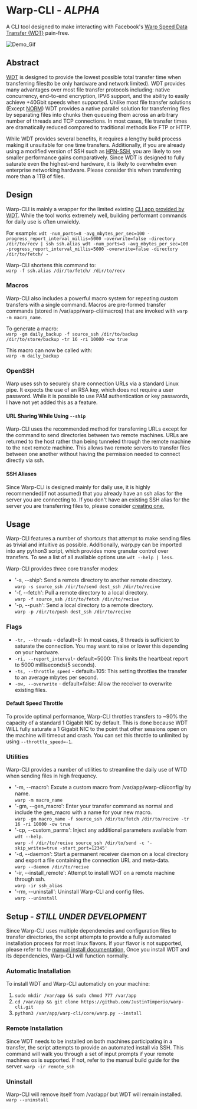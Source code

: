 ﻿# Warp-CLI - _ALPHA_
A CLI tool designed to make interacting with Facebook's [Warp Speed Data Transfer (WDT)](https://github.com/facebook/wdt) pain-free.

![Demo_Gif](https://imgur.com/N5uSgNV.gif)

## Abstract
[WDT](https://github.com/facebook/wdt) is designed to provide the lowest possible total transfer time when transferring files(to be only hardware and network limited). WDT provides many advantages over most file transfer protocols including: native concurrency, end-to-end encryption, IPV6 support, and the ability to easily achieve +40Gbit speeds when supported. Unlike most file transfer solutions (Except [NORM](https://www.nrl.navy.mil/itd/ncs/products/norm)) WDT provides a native parallel solution for transferring files by separating files into chunks then queueing them across an arbitrary number of threads and TCP connections. In most cases, file transfer times are dramatically reduced compared to traditional methods like FTP or HTTP.

While WDT provides several benefits, it requires a lengthy build process making it unsuitable for one time transfers. Additionally, if you are already using a modified version of SSH such as [HPN-SSH](https://www.psc.edu/hpn-ssh), you are likely to see smaller performance gains comparatively. Since WDT is designed to fully saturate even the highest-end hardware, it is likely to overwhelm even enterprise networking hardware. Please consider this when transferring more than a 1TB of files.

## Design
Warp-CLI is mainly a wrapper for the limited existing [CLI app provided by WDT](https://github.com/facebook/wdt/wiki/Getting-Started-with-the-WDT-command-line). While the tool works extremely well, building performant commands for daily use is often unwieldy.

For example: 
`wdt -num_ports=8 -avg_mbytes_per_sec=100 -progress_report_interval_millis=5000 -overwrite=false -directory /dir/to/recv | ssh ssh.alias wdt -num_ports=8 -avg_mbytes_per_sec=100 -progress_report_interval_millis=5000 -overwrite=false -directory /dir/to/fetch/ -`

Warp-CLI shortens this command to:\
 `warp -f ssh.alias /dir/to/fetch/ /dir/to/recv` 

### Macros
Warp-CLI also includes a powerful macro system for repeating custom transfers with a single command. Macros are pre-formed transfer commands (stored in /var/app/warp-cli/macros) that are invoked with `warp -m macro_name`.

To generate a macro:\
 `warp -gm daily_backup -f source_ssh /dir/to/backup /dir/to/store/backup -tr 16 -ri 10000 -ow true`

This macro can now be called with:\
 `warp -m daily_backup`

### OpenSSH
Warp uses ssh to securely share connection URLs via a standard Linux pipe. It expects the use of an RSA key, which does not require a user password. While it is possible to use PAM authentication or key passwords, I have not yet added this as a feature.
#### URL Sharing While Using  `--ship`
Warp-CLI uses the recommended method for transferring URLs except for the command to send directories between two remote machines. URLs are returned to the host rather than being tunneled through the remote machine to the next remote machine. This allows two remote servers to transfer files between one another without having the permission needed to connect directly via ssh. 
#### SSH Aliases 
Since Warp-CLI is designed mainly for daily use, it is highly recommended(if not assumed) that you already have an ssh alias for the server you are connecting to. If you don't have an existing SSH alias for the server you are transferring files to, please consider [creating one.](https://www.howtogeek.com/75007/stupid-geek-tricks-use-your-ssh-config-file-to-create-aliases-for-hosts/)

## Usage
Warp-CLI features a number of shortcuts that attempt to make sending files as trivial and intuitive as possible. Additionally, warp.py can be imported into any python3 script, which provides more granular control over transfers. To see a list of all available options use `wdt --help | less`.

Warp-CLI provides three core transfer modes:
- '-s, --ship': Send a remote directory to another remote directory.\
    `warp -s source_ssh /dir/to/send dest_ssh /dir/to/recive`  
- '-f, --fetch': Pull a remote directory to a local directory.\
    `warp -f source_ssh /dir/to/fetch /dir/to/recive`
- '-p, --push': Send a local directory to a remote directory.\
    `warp -p /dir/to/push dest_ssh /dir/to/recive`

### Flags
- `-tr, --threads` - default=8: In most cases, 8 threads is sufficient to saturate the connection. You may want to raise or lower this depending on your hardware. 
- `-ri, --report_interval`- default=5000: This limits the heartbeat report to 5000 milliseconds(5 seconds).
- `-ts, --throttle_speed` - default=105: This setting throttles the transfer to an average mbytes per second.
- `-ow, --overwrite` - default=false: Allow the receiver to overwrite existing files.

#### Default Speed Throttle
To provide optimal performance, Warp-CLI throttles transfers to ~90% the capacity of a standard 1 Gigabit NIC by default. This is done because WDT WILL fully saturate a 1 Gigabit NIC to the point that other sessions open on the machine will timeout and crash. You can set this throttle to unlimited by using `--throttle_speed=-1`. 

### Utilities
Warp-CLI provides a number of utilities to streamline the daily use of WTD when sending files in high frequency.

- '-m, --macro': Excute a custom macro from /var/app/warp-cli/config/ by name.\
    `warp -m macro_name`
- '-gm, --gen_macro': Enter your transfer command as normal and include the gen_macro with a name for your new macro.\
    `warp -gm macro_name -f source_ssh /dir/to/fetch /dir/to/recive -tr 16 -ri 10000 -ow true`
- '-cp, --custom_parms': Inject any additional parameters available from `wdt --help`.\
    `warp -f /dir/to/recive source_ssh /dir/to/send -c '-skip_writes=true -start_port=12345'`
- '-d, --daemon': Start a permanent receiver daemon on a local directory and export a file containing the connection URL and meta-data.\
    `warp --daemon /dir/to/recive`
- '-ir, --install_remote': Attempt to install WDT on a remote machine through ssh.\
    `warp -ir ssh_alias`
- '-rm, --uninstall': Uninstall Warp-CLI and config files.\
    `warp --uninstall`

## Setup - _STILL UNDER DEVELOPMENT_
Since Warp-CLI uses multiple dependencies and configuration files to transfer directories, the script attempts to provide a fully automated installation process for most linux flavors. If your flavor is not supported, please refer to the [manual install documentation,](https://github.com/facebook/wdt/blob/master/build/BUILD.md) Once you install WDT and its dependencies, Warp-CLI will function normally.  

### Automatic Installation
To install WDT and Warp-CLI automaticly on your machine:
1. `sudo mkdir /var/app && sudo chmod 777 /var/app`
2. `cd /var/app && git clone https://github.com/JustinTimperio/warp-cli.git`
3. `python3 /var/app/warp-cli/core/warp.py --install`

### Remote Installation
Since WDT needs to be installed on both machines participating in a transfer, the script attempts to provide an automated install via SSH.  This command will walk you through a set of input prompts if your remote machines os is supported. If not, refer to the manual build guide for the server.
`warp -ir remote_ssh`

### Uninstall
Warp-CLI will remove itself from /var/app/ but WDT will remain installed.
`warp --uninstall`
